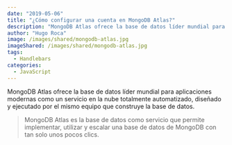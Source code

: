 ```yaml
---
date: "2019-05-06"
title: "¿Cómo configurar una cuenta en MongoDB Atlas?"
description: "MongoDB Atlas ofrece la base de datos líder mundial para aplicaciones modernas como un servicio en la nube totalmente automatizado, diseñado y ejecutado por el mismo equipo que construye la base de datos."
author: "Hugo Roca"
image: /images/shared/mongodb-atlas.jpg
imageShared: /images/shared/mongodb-atlas.jpg
tags:
  - Handlebars
categories:
  - JavaScript
---
```


MongoDB Atlas ofrece la base de datos líder mundial para aplicaciones modernas como un servicio en la nube totalmente automatizado, diseñado y ejecutado por el mismo equipo que construye la base de datos.

> MongoDB Atlas es la base de datos como servicio que permite implementar, utilizar y escalar una base de datos de MongoDB con tan solo unos pocos clics.